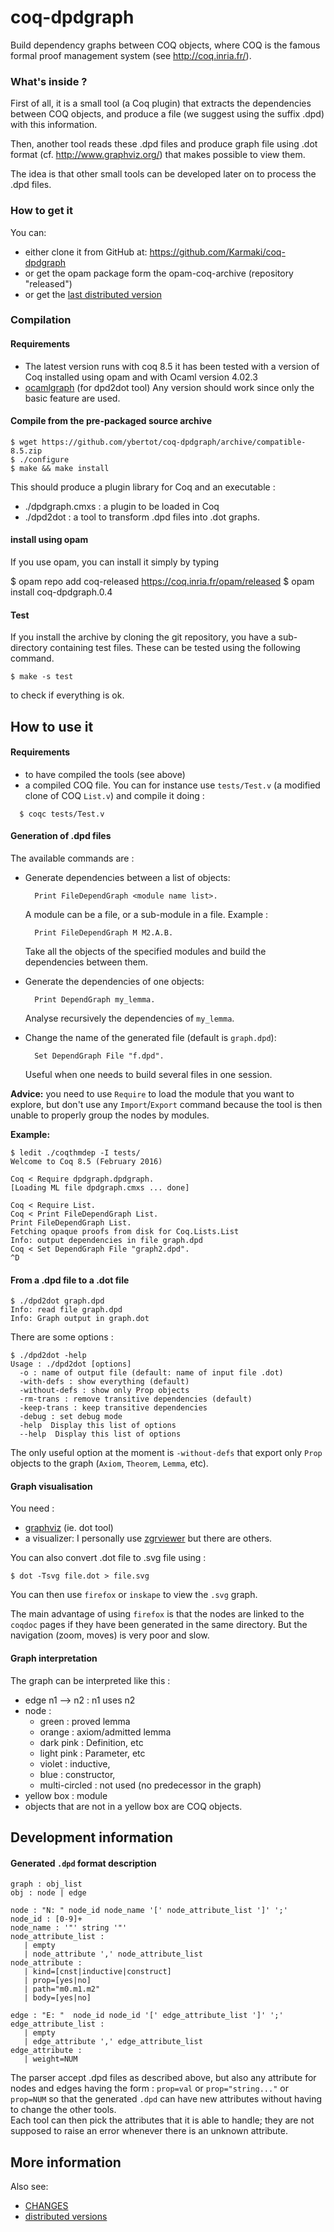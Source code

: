 coq-dpdgraph
============

Build dependency graphs between COQ objects,
where COQ is the famous formal proof management system (see
http://coq.inria.fr/).

### What's inside ?

First of all, it is a small tool (a Coq plugin) that extracts the
dependencies between COQ objects, and produce a file (we suggest using
the suffix .dpd) with this information.

Then, another tool reads these .dpd files and produce graph file
using .dot format (cf. http://www.graphviz.org/) that makes possible to view
them.

The idea is that other small tools can be developed later on to process
the .dpd files.

### How to get it

You can:
- either clone it from GitHub at: https://github.com/Karmaki/coq-dpdgraph
- or get the opam package form the opam-coq-archive (repository "released")
- or get the
[last distributed version](https://anne.pacalet.fr/dev/dpdgraph/latest.tgz)

### Compilation

#### Requirements

- The latest version runs with coq 8.5
  it has been tested with a version of Coq installed using opam and with
  Ocaml version 4.02.3
- [ocamlgraph](http://ocamlgraph.lri.fr/) (for dpd2dot tool)
  Any version should work since only the basic feature are used.

#### Compile from the pre-packaged source archive
    $ wget https://github.com/ybertot/coq-dpdgraph/archive/compatible-8.5.zip
    $ ./configure
    $ make && make install

This should produce a plugin library for Coq and an executable :
- ./dpdgraph.cmxs : a plugin to be loaded in Coq
- ./dpd2dot : a tool to transform .dpd files into .dot graphs.

#### install using opam

If you use opam, you can install it simply by typing

  $ opam repo add coq-released https://coq.inria.fr/opam/released
  $ opam install coq-dpdgraph.0.4

#### Test

If you install the archive by cloning the git repository, you have
a sub-directory containing test files.  These can be tested using the
following command.

    $ make -s test

to check if everything is ok.

## How to use it

#### Requirements

- to have compiled the tools (see above)
- a compiled COQ file.
  You can for instance use ``tests/Test.v`` (a modified clone of COQ ``List.v``)
   and compile it doing :
```
  $ coqc tests/Test.v
```


#### Generation of .dpd files

The available commands are :
- Generate dependencies between a list of objects:

        Print FileDependGraph <module name list>.

    A module can be a file, or a sub-module in a file.
    Example :  

        Print FileDependGraph M M2.A.B.

    Take all the objects of the specified modules and build the dependencies
    between them.

- Generate the dependencies of one objects:

        Print DependGraph my_lemma.

  Analyse recursively the dependencies of ``my_lemma``.

- Change the name of the generated file (default is ``graph.dpd``):

        Set DependGraph File "f.dpd".

  Useful when one needs to build several files in one session.

**Advice:**
you need to use ``Require`` to load the module that you want to explore,
    but don't use any ``Import``/``Export``
   command because the tool is then unable
    to properly group the nodes by modules.

**Example:**
```
$ ledit ./coqthmdep -I tests/
Welcome to Coq 8.5 (February 2016)

Coq < Require dpdgraph.dpdgraph.
[Loading ML file dpdgraph.cmxs ... done]

Coq < Require List.
Coq < Print FileDependGraph List.
Print FileDependGraph List.
Fetching opaque proofs from disk for Coq.Lists.List
Info: output dependencies in file graph.dpd
Coq < Set DependGraph File "graph2.dpd".
^D
```

#### From a .dpd file to a .dot file

```
$ ./dpd2dot graph.dpd
Info: read file graph.dpd
Info: Graph output in graph.dot
```

There are some options :
```
$ ./dpd2dot -help
Usage : ./dpd2dot [options]
  -o : name of output file (default: name of input file .dot)
  -with-defs : show everything (default)
  -without-defs : show only Prop objects
  -rm-trans : remove transitive dependencies (default)
  -keep-trans : keep transitive dependencies
  -debug : set debug mode
  -help  Display this list of options
  --help  Display this list of options
```

The only useful option at the moment is ``-without-defs`` that export only
``Prop`` objects to the graph (``Axiom``, ``Theorem``, ``Lemma``, etc).

#### Graph visualisation

You need :

- [graphviz](http://www.graphviz.org/) (ie. dot tool)
- a visualizer:
  I personally use [zgrviewer](http://zvtm.sourceforge.net/zgrviewer.html)
  but there are others.

You can also convert .dot file to .svg file using :
```
$ dot -Tsvg file.dot > file.svg
```
You can then use ``firefox`` or ``inskape`` to view the ``.svg`` graph.

The main advantage of using ``firefox`` is that the nodes are linked to
the ``coqdoc`` pages if they have been generated in the same directory.
But the navigation (zoom, moves) is very poor and slow.

#### Graph interpretation

The graph can be interpreted like this :
- edge n1 --> n2 : n1 uses n2
- node :
  - green : proved lemma
  - orange :  axiom/admitted lemma
  - dark pink : Definition, etc
  - light pink : Parameter, etc
  - violet : inductive,
  - blue : constructor,
  - multi-circled : not used (no predecessor in the graph)
- yellow box : module
- objects that are not in a yellow box are COQ objects.

## Development information

#### Generated ``.dpd`` format description

```
graph : obj_list
obj : node | edge

node : "N: " node_id node_name '[' node_attribute_list ']' ';'
node_id : [0-9]+
node_name : '"' string '"'
node_attribute_list :
   | empty
   | node_attribute ',' node_attribute_list
node_attribute :
   | kind=[cnst|inductive|construct]
   | prop=[yes|no]
   | path="m0.m1.m2"
   | body=[yes|no]

edge : "E: "  node_id node_id '[' edge_attribute_list ']' ';'
edge_attribute_list :
   | empty
   | edge_attribute ',' edge_attribute_list
edge_attribute :
   | weight=NUM
```

The parser accept .dpd files as described above,
  but also any attribute for nodes and edges having the form :
  ``prop=val`` or ``prop="string..."`` or ``prop=NUM``
  so that the generated ``.dpd`` can have new attributes without having to change
  the other tools.  
Each tool can then pick the attributes that it is able to handle;
  they are not supposed to raise an error whenever there is
  an unknown attribute.


## More information

Also see:
- [CHANGES](CHANGES.md)
- [distributed versions](https://anne.pacalet.fr/dev/dpdgraph/)
